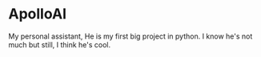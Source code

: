 # ApolloAI
My personal assistant, He is my first big project in python. I know he's not much but still, I think he's cool.

